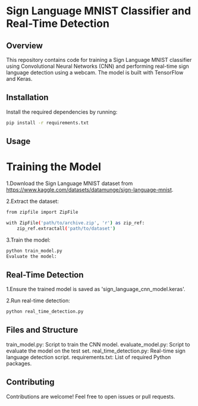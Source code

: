 # Sign Language MNIST Classifier and Real-Time Detection

## Overview

This repository contains code for training a Sign Language MNIST classifier using Convolutional Neural Networks (CNN) and performing real-time sign language detection using a webcam. The model is built with TensorFlow and Keras.

## Installation

Install the required dependencies by running:

```bash
pip install -r requirements.txt
```
## Usage
# Training the Model
1.Download the Sign Language MNIST dataset from https://www.kaggle.com/datasets/datamunge/sign-language-mnist.

2.Extract the dataset:

```bash
from zipfile import ZipFile

with ZipFile('path/to/archive.zip', 'r') as zip_ref:
    zip_ref.extractall('path/to/dataset')
```

3.Train the model:

```bash
python train_model.py
Evaluate the model:
```

## Real-Time Detection

1.Ensure the trained model is saved as 'sign_language_cnn_model.keras'.

2.Run real-time detection:

```bash
python real_time_detection.py
```

## Files and Structure
train_model.py: Script to train the CNN model.
evaluate_model.py: Script to evaluate the model on the test set.
real_time_detection.py: Real-time sign language detection script.
requirements.txt: List of required Python packages.

## Contributing
Contributions are welcome! Feel free to open issues or pull requests.
